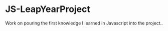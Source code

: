 # JS-LeapYearProject
Work on pouring the first knowledge I learned in Javascript into the project..
